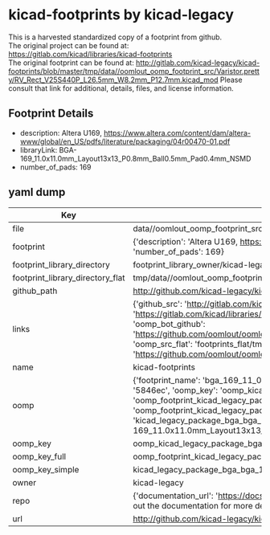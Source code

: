 # kicad-footprints by kicad-legacy  
This is a harvested standardized copy of a footprint from github.  
The original project can be found at:  
https://gitlab.com/kicad/libraries/kicad-footprints  
The original footprint can be found at:
http://gitlab.com/kicad-legacy/kicad-footprints/blob/master/tmp/data//oomlout_oomp_footprint_src/Varistor.pretty/RV_Rect_V25S440P_L26.5mm_W8.2mm_P12.7mm.kicad_mod
Please consult that link for additional, details, files, and license information.  
## Footprint Details
* description: Altera U169, https://www.altera.com/content/dam/altera-www/global/en_US/pdfs/literature/packaging/04r00470-01.pdf  
* libraryLink: BGA-169_11.0x11.0mm_Layout13x13_P0.8mm_Ball0.5mm_Pad0.4mm_NSMD  
* number_of_pads: 169  
## yaml dump  
| Key | Value |  
| --- | --- |  
| file | data//oomlout_oomp_footprint_src/kicad-footprints/Package_BGA.pretty/BGA-169_11.0x11.0mm_Layout13x13_P0.8mm_Ball0.5mm_Pad0.4mm_NSMD.kicad_mod |  
| footprint | {'description': 'Altera U169, https://www.altera.com/content/dam/altera-www/global/en_US/pdfs/literature/packaging/04r00470-01.pdf', 'libraryLink': 'BGA-169_11.0x11.0mm_Layout13x13_P0.8mm_Ball0.5mm_Pad0.4mm_NSMD', 'number_of_pads': 169} |  
| footprint_library_directory | footprint_library_owner/kicad-legacy_kicad-footprints |  
| footprint_library_directory_flat | tmp/data//oomlout_oomp_footprint_src/footprints_flat/kicad_legacy_package_bga_bga_169_11_0x11_0mm_layout13x13_p0_8mm_ball0_5mm_pad0_4mm_nsmd/working |  
| github_path | http://github.com/kicad-legacy/kicad-footprints/blob/master/tmp/data//oomlout_oomp_footprint_src/Package_BGA.pretty/BGA-169_11.0x11.0mm_Layout13x13_P0.8mm_Ball0.5mm_Pad0.4mm_NSMD.kicad_mod |  
| links | {'github_src': 'http://gitlab.com/kicad-legacy/kicad-footprints/blob/master/tmp/data//oomlout_oomp_footprint_src/Varistor.pretty/RV_Rect_V25S440P_L26.5mm_W8.2mm_P12.7mm.kicad_mod', 'github_src_repo': 'https://gitlab.com/kicad/libraries/kicad-footprints', 'oomp_bot': 'tmp/data//oomlout_oomp_footprint_src/footprints/kicad_legacy_package_bga_bga_169_11_0x11_0mm_layout13x13_p0_8mm_ball0_5mm_pad0_4mm_nsmd/working', 'oomp_bot_github': 'https://github.com/oomlout/oomlout_oomp_footprint_bot/tree/main/tmp/data//oomlout_oomp_footprint_src/footprints/kicad_legacy_package_bga_bga_169_11_0x11_0mm_layout13x13_p0_8mm_ball0_5mm_pad0_4mm_nsmd/working', 'oomp_src_flat': 'footprints_flat/tmp/data//oomlout_oomp_footprint_src/footprints_flat/kicad_legacy_package_bga_bga_169_11_0x11_0mm_layout13x13_p0_8mm_ball0_5mm_pad0_4mm_nsmd/working', 'oomp_src_flat_github': 'https://github.com/oomlout/oomlout_oomp_footprint_src/tree/main/tmp/data//oomlout_oomp_footprint_src/footprints_flat/kicad_legacy_package_bga_bga_169_11_0x11_0mm_layout13x13_p0_8mm_ball0_5mm_pad0_4mm_nsmd/working'} |  
| name | kicad-footprints |  
| oomp | {'footprint_name': 'bga_169_11_0x11_0mm_layout13x13_p0_8mm_ball0_5mm_pad0_4mm_nsmd', 'library_name': 'package_bga', 'md5': '5846ecc2477fbf474c554737b3c720c7', 'md5_10': '5846ecc247', 'md5_5': '5846e', 'md5_6': '5846ec', 'oomp_key': 'oomp_kicad_legacy_package_bga_bga_169_11_0x11_0mm_layout13x13_p0_8mm_ball0_5mm_pad0_4mm_nsmd', 'oomp_key_extra': 'oomp_footprint_kicad_legacy_package_bga_bga_169_11_0x11_0mm_layout13x13_p0_8mm_ball0_5mm_pad0_4mm_nsmd', 'oomp_key_full': 'oomp_footprint_kicad_legacy_package_bga_bga_169_11_0x11_0mm_layout13x13_p0_8mm_ball0_5mm_pad0_4mm_nsmd_5846ec', 'oomp_key_simple': 'kicad_legacy_package_bga_bga_169_11_0x11_0mm_layout13x13_p0_8mm_ball0_5mm_pad0_4mm_nsmd', 'original_filename': 'data//oomlout_oomp_footprint_src/kicad-footprints/Package_BGA.pretty/BGA-169_11.0x11.0mm_Layout13x13_P0.8mm_Ball0.5mm_Pad0.4mm_NSMD.kicad_mod', 'owner_name': 'kicad_legacy'} |  
| oomp_key | oomp_kicad_legacy_package_bga_bga_169_11_0x11_0mm_layout13x13_p0_8mm_ball0_5mm_pad0_4mm_nsmd |  
| oomp_key_full | oomp_footprint_kicad_legacy_package_bga_bga_169_11_0x11_0mm_layout13x13_p0_8mm_ball0_5mm_pad0_4mm_nsmd |  
| oomp_key_simple | kicad_legacy_package_bga_bga_169_11_0x11_0mm_layout13x13_p0_8mm_ball0_5mm_pad0_4mm_nsmd |  
| owner | kicad-legacy |  
| repo | {'documentation_url': 'https://docs.github.com/rest/overview/resources-in-the-rest-api#rate-limiting', 'message': "API rate limit exceeded for 84.66.142.224. (But here's the good news: Authenticated requests get a higher rate limit. Check out the documentation for more details.)"} |  
| url | http://github.com/kicad-legacy/kicad-footprints |  

